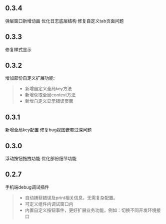 ## 0.3.4
弹层窗口新增动画
优化日志底层结构
修复自定义tab页面问题

## 0.3.3
修复样式显示

## 0.3.2
增加部份自定义扩展功能:
> * 新增自定义全局key方法
> * 新增获取全局context方法
> * 新增自定义显示错误页面

## 0.3.1
新增全局key配置
修复bug视图嵌套过深问题

## 0.3.0
浮动按钮拖拽功能
优化部份细节功能

## 0.2.7

手机端debug调试插件
> * 自动捕获错误及print相关信息，无需复杂配置。
> * 可定义组件内调试窗口内
> * 内置自定义按钮事件，更好扩展业务功能，例如：切换不同开发环境接口
